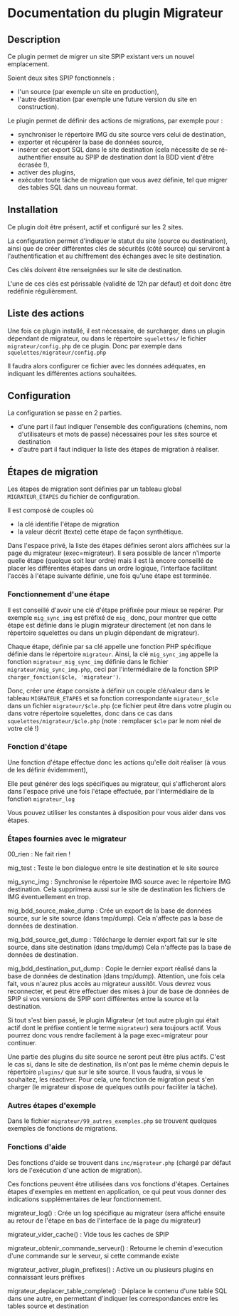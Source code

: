

# Documentation du plugin Migrateur


## Description

Ce plugin permet de migrer un site SPIP existant vers un nouvel emplacement.

Soient deux sites SPIP fonctionnels :
- l'un source (par exemple un site en production),
- l'autre destination (par exemple une future version du site en construction).

Le plugin permet de définir des actions de migrations, par exemple pour :
- synchroniser le répertoire IMG du site source vers celui de destination,
- exporter et récupérer la base de données source,
- insérer cet export SQL dans le site destination (cela nécessite de se ré-authentifier
ensuite au SPIP de destination dont la BDD vient d'être écrasée !),
- activer des plugins,
- exécuter toute tâche de migration que vous avez définie, tel que migrer des tables SQL
dans un nouveau format.


## Installation

Ce plugin doit être présent, actif et configuré sur les 2 sites.

La configuration permet d'indiquer le statut du site (source ou destination),
ainsi que de créer différentes clés de sécurités (côté source) qui serviront
à l'authentification et au chiffrement des échanges avec le site destination.

Ces clés doivent être renseignées sur le site de destination.

L'une de ces clés est périssable (validité de 12h par défaut)
et doit donc être redéfinie régulièrement.



## Liste des actions

Une fois ce plugin installé, il est nécessaire, de surcharger, dans un plugin
dépendant de migrateur, ou dans le répertoire `squelettes/` le fichier
 `migrateur/config.php` de ce plugin. Donc par exemple dans
 `squelettes/migrateur/config.php`

Il faudra alors configurer ce fichier avec les données adéquates,
en indiquant les différentes actions souhaitées.


## Configuration

La configuration se passe en 2 parties.
- d'une part il faut indiquer l'ensemble des configurations (chemins, nom d'utilisateurs
  et mots de passe) nécessaires pour les sites source et destination
- d'autre part il faut indiquer la liste des étapes de migration à réaliser.


## Étapes de migration

Les étapes de migration sont définies par un tableau global `MIGRATEUR_ETAPES`
du fichier de configuration.

Il est composé de couples où
- la clé identifie l'étape de migration
- la valeur décrit (texte) cette étape de façon synthétique.

Dans l'espace privé, la liste des étapes définies seront alors affichées
sur la page du migrateur (exec=migrateur). Il sera possible de lancer n'importe
quelle étape (quelque soit leur ordre) mais il est là encore conseillé
de placer les différentes étapes dans un ordre logique, l'interface
facilitant l'accès à l'étape suivante définie, une fois qu'une étape est terminée.


### Fonctionnement d'une étape

Il est conseillé d'avoir une clé d'étape préfixée pour mieux se repérer.
Par exemple `mig_sync_img` est préfixé de `mig_` donc, pour montrer
que cette étape est définie dans le plugin migrateur directement
(et non dans le répertoire squelettes ou dans un plugin dépendant de migrateur).

Chaque étape, définie par sa clé appelle une fonction PHP spécifique
définie dans le répertoire `migrateur`. Ainsi, la clé `mig_sync_img`
appelle la fonction `migrateur_mig_sync_img` définie dans le fichier
 `migrateur/mig_sync_img.php`, ceci par l'intermédiaire de la fonction
 SPIP `charger_fonction($cle, 'migrateur')`.

Donc, créer une étape consiste à définir un couple clé/valeur dans le tableau
 `MIGRATEUR_ETAPES` et sa fonction correspondante `migrateur_$cle` dans un fichier
 `migrateur/$cle.php` (ce fichier peut être dans votre plugin ou dans votre répertoire
 squelettes, donc dans ce cas dans `squelettes/migrateur/$cle.php` (note : remplacer `$cle`
 par le nom réel de votre clé !)


### Fonction d'étape

Une fonction d'étape effectue donc les actions qu'elle doit réaliser
(à vous de les définir évidemment),

Elle peut générer des logs spécifiques au migrateur, qui s'afficheront
alors dans l'espace privé une fois l'étape effectuée, par l'intermédiaire
de la fonction `migrateur_log`

Vous pouvez utiliser les constantes à disposition pour vous aider dans vos
étapes.

 
### Étapes fournies avec le migrateur

00_rien
: Ne fait rien !

mig_test
: Teste le bon dialogue entre le site destination et le site source

mig_sync_img
: Synchronise le répertoire IMG source avec le répertoire IMG destination.
  Cela supprimera aussi sur le site de destination les fichiers de IMG éventuellement en trop.

mig_bdd_source_make_dump
: Crée un export de la base de données source, sur le site source (dans tmp/dump).
  Cela n'affecte pas la base de données de destination.

mig_bdd_source_get_dump
: Télécharge le dernier export fait sur le site source, dans site destination (dans tmp/dump)
  Cela n'affecte pas la base de données de destination.

mig_bdd_destination_put_dump
: Copie le dernier export réalisé dans la base de données de destination (dans tmp/dump).
  Attention, une fois cela fait, vous n'aurez plus accès au migrateur
  aussitôt. Vous devrez vous reconnecter, et peut être effectuer des mises
  à jour de base de données de SPIP si vos versions de SPIP sont différentes
  entre la source et la destination.

  Si tout s'est bien passé, le plugin Migrateur (et tout autre plugin
  qui était actif dont le préfixe contient le terme `migrateur`) sera toujours actif.
  Vous pourrez donc vous rendre facilement à la page exec=migrateur pour continuer.

  Une partie des plugins du site source ne seront peut être plus actifs.
  C'est le cas si, dans le site de destination, ils n'ont pas le même chemin depuis le
  répertoire `plugins/` que sur le site source. Il vous faudra, si vous le souhaitez,
  les réactiver. Pour cela, une fonction de migration peut s'en charger (le migrateur
  dispose de quelques outils pour faciliter la tâche).


### Autres étapes d'exemple

Dans le fichier `migrateur/99_autres_exemples.php` se trouvent
quelques exemples de fonctions de migrations.



### Fonctions d'aide

Des fonctions d'aide se trouvent dans `inc/migrateur.php` (chargé par défaut
lors de l'exécution d'une action de migration).

Ces fonctions peuvent être utilisées dans vos fonctions d'étapes.
Certaines étapes d'exemples en mettent en application, ce qui peut vous
donner des indications supplémentaires de leur fonctionnement.

migrateur_log()
: Crée un log spécifique au migrateur (sera affiché ensuite au retour de l'étape
  en bas de l'interface de la page du migrateur)

migrateur_vider_cache()
: Vide tous les caches de SPIP

migrateur_obtenir_commande_serveur()
: Retourne le chemin d'execution d'une commande sur le serveur, si cette commande existe

migrateur_activer_plugin_prefixes()
: Active un ou plusieurs plugins en connaissant leurs préfixes

migrateur_deplacer_table_complete()
: Déplace le contenu d'une table SQL dans une autre, en permettant
  d'indiquer les correspondances entre les tables source et destination



